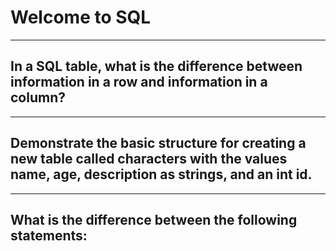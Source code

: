 # Welcome to SQL

---

## In a SQL table, what is the difference between information in a row and information in a column?



---

## Demonstrate the basic structure for creating a new table called characters with the values name, age, description as strings, and an int id.

--- 

## What is the difference between the following statements:

